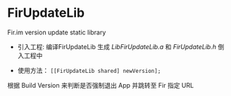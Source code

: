 # FirUpdateLib
Fir.im version update static library

* 引入工程: 编译FirUpdateLib 生成 *LibFirUpdateLib.a* 和 *FirUpdateLib.h* 倒入工程中

* 使用方法：
`[[FirUpdateLib shared] newVersion];`

根据 Build Version 来判断是否强制退出 App 并跳转至 Fir 指定 URL

